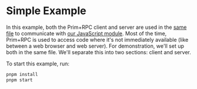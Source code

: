 # Simple Example

In this example, both the Prim+RPC client and server are used in the
[same file](./index.js) to communicate with [our JavaScript module](./hello.js).
Most of the time, Prim+RPC is used to access code where it's not immediately
available (like between a web browser and web server). For demonstration, we'll
set up both in the same file. We'll separate this into two sections: client and
server.

To start this example, run:

```zsh
pnpm install
pnpm start
```
